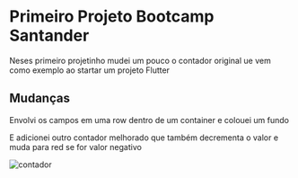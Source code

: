 # Primeiro Projeto Bootcamp Santander
<p> Neses primeiro projetinho mudei um pouco o contador original ue vem como exemplo ao startar um projeto Flutter</p>

## Mudanças
<p>Envolvi os campos em uma row dentro de um container e colouei um fundo</p>
<p>E adicionei outro contador melhorado que também decrementa o valor e muda para red se for valor negativo</p>



![contador](https://github.com/EdsonImp/dio-first/assets/94914899/7e38cd55-b155-4317-95a0-de6cc804b375)
